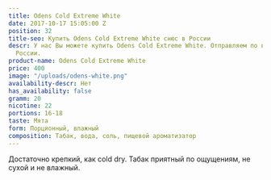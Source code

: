 ```yaml
---
title: Odens Cold Extreme White
date: 2017-10-17 15:05:00 Z
position: 32
title-seo: Купить Odens Cold Extreme White снюс в России
descr: У нас Вы можете купить Odens Cold Extreme White. Отправляем по всей территории
  России.
product-name: Odens Cold Extreme White
price: 400
image: "/uploads/odens-white.png"
availability-descr: Нет
has_availability: false
gramm: 20
nicotine: 22
portions: 16-18
taste: Мята
form: Порционный, влажный
composition: Табак, вода, соль, пищевой ароматизатор
---
```


Достаточно крепкий, как cold dry. Табак приятный по ощущениям, не сухой и не влажный.